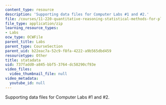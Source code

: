 ```yaml
---
content_type: resource
description: 'Supporting data files for Computer Labs #1 and #2.'
file: /courses/11-220-quantitative-reasoning-statistical-methods-for-planners-i-spring-2009/737fadd0a845bbf53764dc58290cf93e_statadata.zip
file_type: application/zip
learning_resource_types:
- Labs
ocw_type: OCWFile
parent_title: Labs
parent_type: CourseSection
parent_uid: b22eac7a-52c9-f8fa-4222-a9b565dbd459
resourcetype: Other
title: statadata
uid: 737fadd0-a845-bbf5-3764-dc58290cf93e
video_files:
  video_thumbnail_file: null
video_metadata:
  youtube_id: null
---
```

Supporting data files for Computer Labs #1 and #2.

